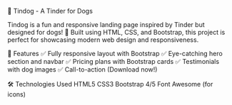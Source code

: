 🐶 Tindog - A Tinder for Dogs

Tindog is a fun and responsive landing page inspired by Tinder but designed for dogs! 🐾 Built using HTML, CSS, and Bootstrap, this project is perfect for showcasing modern web design and responsiveness.

🚀 Features
✅ Fully responsive layout with Bootstrap
✅ Eye-catching hero section and navbar
✅ Pricing plans with Bootstrap cards
✅ Testimonials with dog images
✅ Call-to-action (Download now!)

🛠 Technologies Used
HTML5
CSS3
Bootstrap 4/5
Font Awesome (for icons)
